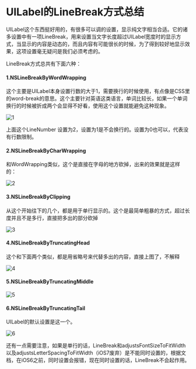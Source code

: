 UILabel的LineBreak方式总结
===========================


UILabel这个东西挺好用的，有很多可以调的设置，显示纯文字相当合适。它的诸多设置中有一项LineBreak，用来设置当文字长度超过UILabel宽度时的显示方式，当显示的内容是动态的，而且内容有可能很长的时候，为了得到较好地显示效果，这项设置毫无疑问是我们必须考虑的。

LineBreak方式总共有下面六种：

#### 1.NSLineBreakByWordWrapping
  
  这个主要是UILabel本身设置行数的大于1，需要换行的时候使用，有点像是CSS里的word-break的意思。这个主要针对英语这类语言，单词比较长，如果一个单词换行的时候被折成两个会显得不好看，使用这个设置就能避免这种现象。
  
  ![1](../img/uilabel-linebreak/1.png)
  
  上面这个LineNumber 设置为2，设置为1是不会换行的。设置为0也可以，代表没有行数限制。
  
#### 2.NSLineBreakByCharWrapping 
  
  和WordWrapping类似，这个是直接在字母的地方砍掉，出来的效果就是这样的：
  
  ![2](../img/uilabel-linebreak/2.png)
  
#### 3.NSLineBreakByClipping
   
  从这个开始往下的几个，都是用于单行显示的。这个是最简单粗暴的方式，超过长度并且不是多行，直接把多出的部分砍掉
  
  ![3](../img/uilabel-linebreak/3.png)
  
#### 4.NSLineBreakByTruncatingHead
  
  这个和下面两个类似，都是用省略号来代替多出的内容，直接上图了，不解释
  
  ![4](../img/uilabel-linebreak/4.png)
  
#### 5.NSLineBreakByTruncatingMiddle

  
  ![5](../img/uilabel-linebreak/5.png)
  
#### 6.NSLineBreakByTruncatingTail
  
  UILabel的默认设置是这一个。
  
  ![6](../img/uilabel-linebreak/6.png)
  
还有一点需要注意，如果是单行的话，LineBreak和adjustsFontSizeToFitWidth以及adjustsLetterSpacingToFitWidth（iOS7废弃）是不能同时设置的，根据文档，在iOS6之前，同时设置会报错，现在同时设置的话，LineBreak不会起作用。
  
  
  
 